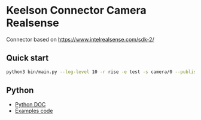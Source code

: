 # Keelson Connector Camera Realsense 

Connector based on https://www.intelrealsense.com/sdk-2/ 

## Quick start

```bash 
python3 bin/main.py --log-level 10 -r rise -e test -s camera/0 --publish point_cloud --publish raw_color --publish raw_depth

```

## Python 

- [Python DOC](https://github.com/IntelRealSense/librealsense/blob/master/wrappers/python/examples/python-tutorial-1-depth.py)
- [Examples code](https://github.com/IntelRealSense/librealsense/blob/master/wrappers/python/examples/python-tutorial-1-depth.py)